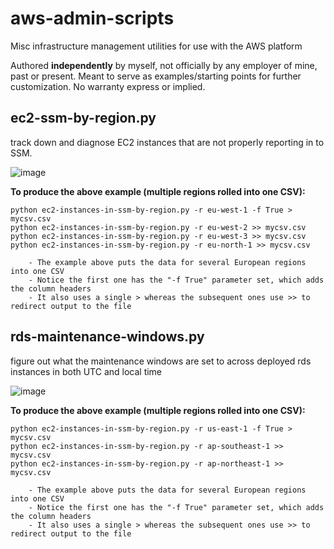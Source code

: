 # aws-admin-scripts

Misc infrastructure management utilities for use with the AWS platform

Authored **independently** by myself, not officially by any employer of mine, past or present.  Meant to serve as examples/starting points for further customization.  No warranty express or implied.  

ec2-ssm-by-region.py
--------------------
track down and diagnose EC2 instances that are not properly reporting in to SSM.
		
![image](https://user-images.githubusercontent.com/112027478/186730232-7a337b49-529c-4d80-af6e-1cdc6463babd.png)

**To produce the above example (multiple regions rolled into one CSV):**

    python ec2-instances-in-ssm-by-region.py -r eu-west-1 -f True > mycsv.csv
    python ec2-instances-in-ssm-by-region.py -r eu-west-2 >> mycsv.csv
    python ec2-instances-in-ssm-by-region.py -r eu-west-3 >> mycsv.csv
    python ec2-instances-in-ssm-by-region.py -r eu-north-1 >> mycsv.csv

        - The example above puts the data for several European regions into one CSV
        - Notice the first one has the "-f True" parameter set, which adds the column headers
        - It also uses a single > whereas the subsequent ones use >> to redirect output to the file

rds-maintenance-windows.py
--------------------
figure out what the maintenance windows are set to across deployed rds instances in both UTC and local time

![image](https://user-images.githubusercontent.com/112027478/188876917-8c506f5a-a271-4dd0-928e-fe5c96e2d758.png)

**To produce the above example (multiple regions rolled into one CSV):**

    python ec2-instances-in-ssm-by-region.py -r us-east-1 -f True > mycsv.csv
    python ec2-instances-in-ssm-by-region.py -r ap-southeast-1 >> mycsv.csv
    python ec2-instances-in-ssm-by-region.py -r ap-northeast-1 >> mycsv.csv

        - The example above puts the data for several European regions into one CSV
        - Notice the first one has the "-f True" parameter set, which adds the column headers
        - It also uses a single > whereas the subsequent ones use >> to redirect output to the file
